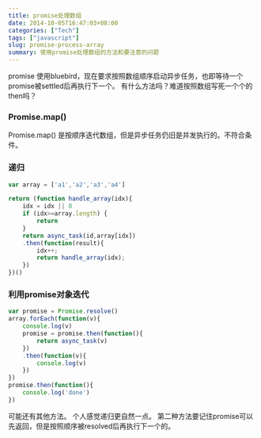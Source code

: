 ```yaml
---
title: promise处理数组
date: 2014-10-05T16:47:03+08:00
categories: ["Tech"]
tags: ["javascript"]
slug: promise-process-array
summary: 使用promise处理数组的方法和要注意的问题
---
```


promise 使用bluebird，现在要求按照数组顺序启动异步任务，也即等待一个promise被settled后再执行下一个。
有什么方法吗？难道按照数组写死一个个的then吗？
<!-- more -->

### Promise.map()
Promise.map() 是按顺序迭代数组，但是异步任务仍旧是并发执行的。不符合条件。

### 递归
``` javascript
var array = ['a1','a2','a3','a4']

return (function handle_array(idx){
    idx = idx || 0
    if (idx>=array.length) {
        return
    }
    return async_task(id,array[idx])
    .then(function(result){
        idx++;
        return handle_array(idx);
    })
})()
```

### 利用promise对象迭代
``` javascript
var promise = Promise.resolve()
array.forEach(function(v){
    console.log(v)
    promise = promise.then(function(){
        return async_task(v)
    })
    .then(function(v){
        console.log(v)
    })
})
promise.then(function(){
    console.log('done')
})
```

可能还有其他方法。
个人感觉递归更自然一点。
第二种方法要记住promise可以先返回，但是按照顺序被resolved后再执行下一个的。
